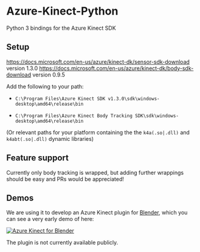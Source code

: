 # Azure-Kinect-Python

Python 3 bindings for the Azure Kinect SDK

## Setup

https://docs.microsoft.com/en-us/azure/kinect-dk/sensor-sdk-download version 1.3.0
https://docs.microsoft.com/en-us/azure/kinect-dk/body-sdk-download version 0.9.5

Add the following to your path:

* `C:\Program Files\Azure Kinect SDK v1.3.0\sdk\windows-desktop\amd64\release\bin`

* `C:\Program Files\Azure Kinect Body Tracking SDK\sdk\windows-desktop\amd64\release\bin`


(Or relevant paths for your platform containing the the `k4a(.so|.dll)` and `k4abt(.so|.dll)` dynamic libraries)

## Feature support

Currently only body tracking is wrapped, but adding further wrappings should be easy and PRs would be appreciated!

## Demos

We are using it to develop an Azure Kinect plugin for [Blender](https://blender.org), which you can see a very early demo of here:

[![Azure Kinect for Blender](https://img.youtube.com/vi/jFVq6SdOdHw/0.jpg)](https://www.youtube.com/watch?v=jFVq6SdOdHw)

The plugin is not currently available publicly.
